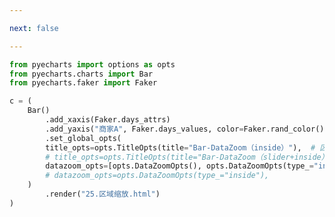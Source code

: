 ```yaml
---

next: false

---
```




<BlogInfo id="641" title="51.区域缩放+slider" author="白日梦想猿" pv=0 read_times=0 pre_cost_time="0分29秒" category="pyecharts学习" tag_list="['pyecharts学习']" create_time="2021.01.22 13:58:36" update_time="2021.01.22 14:19:01" />

```python
from pyecharts import options as opts
from pyecharts.charts import Bar
from pyecharts.faker import Faker

c = (
    Bar()
        .add_xaxis(Faker.days_attrs)
        .add_yaxis("商家A", Faker.days_values, color=Faker.rand_color())
        .set_global_opts(
        title_opts=opts.TitleOpts(title="Bar-DataZoom（inside）"),  # 区域缩放
        # title_opts=opts.TitleOpts(title="Bar-DataZoom（slider+inside）"), #区域缩放+slider
        datazoom_opts=[opts.DataZoomOpts(), opts.DataZoomOpts(type_="inside")],
        # datazoom_opts=opts.DataZoomOpts(type_="inside"),
    )
        .render("25.区域缩放.html")
)

```



<ActionBox />
